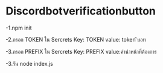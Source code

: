 # Discordbotverificationbutton


-1.npm init

-2.กรอก TOKEN ใน Sercrets  Key: TOKEN value: token ิบอท

-3.กรอก PREFIX ใน Sercrets  Key: PREFIX value:คำนำหน้าที่ต้องการ

-3.รัน node index.js

